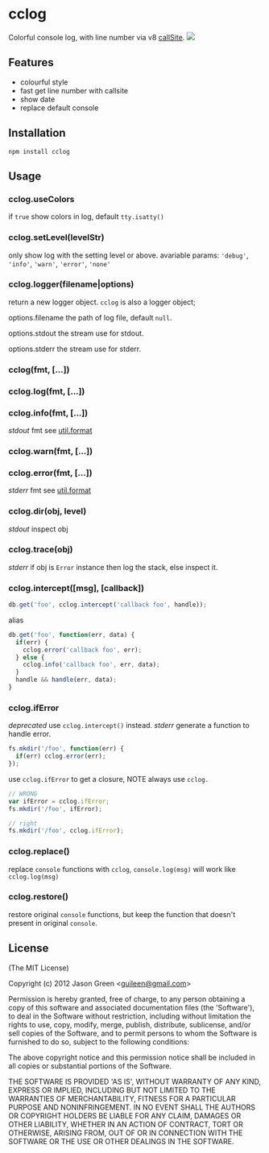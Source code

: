 # cclog
Colorful console log, with line number via v8 [callSite](http://github.com/visionmedia/callsite).
![](http://guileen.github.io/upload/2014/cclog.jpg)

## Features

* colourful style
* fast get line number with callsite
* show date
* replace default console

## Installation

    npm install cclog
    
## Usage

### cclog.useColors
if `true` show colors in log, default `tty.isatty()`
### cclog.setLevel(levelStr)
only show log with the setting level or above.
avariable params: `'debug'`, `'info'`, `'warn'`, `'error'`, `'none'`
### cclog.logger(filename|options)
return a new logger object.
`cclog` is also a logger object;

options.filename the path of log file, default `null`.

options.stdout  the stream use for stdout.

options.stderr  the stream use for stderr.

### cclog(fmt, [...])
### cclog.log(fmt, [...])
### cclog.info(fmt, [...])
*stdout* fmt see [util.format](http://nodejs.org/api/util.html#util_util_format_format)

### cclog.warn(fmt, [...])
### cclog.error(fmt, [...])
*stderr* fmt see [util.format](http://nodejs.org/api/util.html#util_util_format_format)


### cclog.dir(obj, level)
*stdout* inspect obj

### cclog.trace(obj)
*stderr* if obj is `Error` instance then log the stack, else inspect it.

### cclog.intercept([msg], [callback])

```js
db.get('foo', cclog.intercept('callback foo', handle));
```

alias

```js
db.get('foo', function(err, data) {
  if(err) {
    cclog.error('callback foo', err);
  } else {
    cclog.info('callback foo', err, data);
  }
  handle && handle(err, data);
}
```

### cclog.ifError

_deprecated_ use `cclog.intercept()` instead.
*stderr* generate a function to handle error.

```js
fs.mkdir('/foo', function(err) {
  if(err) cclog.error(err);
});
```

use `cclog.ifError` to get a closure, NOTE always use `cclog.`

```js
// WRONG
var ifError = cclog.ifError;
fs.mkdir('/foo', ifError);

// right
fs.mkdir('/foo', cclog.ifError);
```

### cclog.replace()
replace `console` functions with `cclog`, `console.log(msg)` will work like `cclog.log(msg)`

### cclog.restore()
restore original `console` functions, but keep the function that doesn't present in original `console`.

## License 

(The MIT License)

Copyright (c) 2012 Jason Green &lt;guileen@gmail.com&gt;

Permission is hereby granted, free of charge, to any person obtaining
a copy of this software and associated documentation files (the
'Software'), to deal in the Software without restriction, including
without limitation the rights to use, copy, modify, merge, publish,
distribute, sublicense, and/or sell copies of the Software, and to
permit persons to whom the Software is furnished to do so, subject to
the following conditions:

The above copyright notice and this permission notice shall be
included in all copies or substantial portions of the Software.

THE SOFTWARE IS PROVIDED 'AS IS', WITHOUT WARRANTY OF ANY KIND,
EXPRESS OR IMPLIED, INCLUDING BUT NOT LIMITED TO THE WARRANTIES OF
MERCHANTABILITY, FITNESS FOR A PARTICULAR PURPOSE AND NONINFRINGEMENT.
IN NO EVENT SHALL THE AUTHORS OR COPYRIGHT HOLDERS BE LIABLE FOR ANY
CLAIM, DAMAGES OR OTHER LIABILITY, WHETHER IN AN ACTION OF CONTRACT,
TORT OR OTHERWISE, ARISING FROM, OUT OF OR IN CONNECTION WITH THE
SOFTWARE OR THE USE OR OTHER DEALINGS IN THE SOFTWARE.
